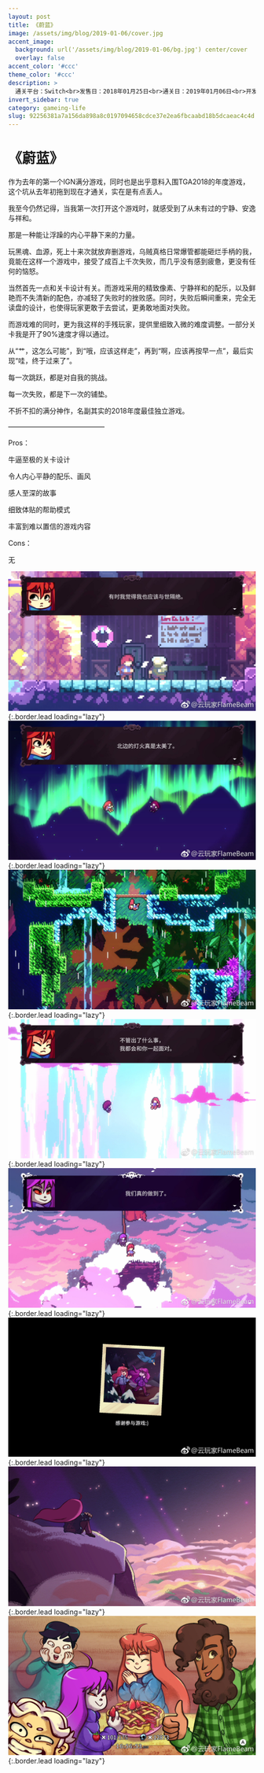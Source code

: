 ```yaml
---
layout: post
title: 《蔚蓝》
image: /assets/img/blog/2019-01-06/cover.jpg
accent_image: 
  background: url('/assets/img/blog/2019-01-06/bg.jpg') center/cover
  overlay: false
accent_color: '#ccc'
theme_color: '#ccc'
description: >
  通关平台：Switch<br>发售日：2018年01月25日<br>通关日：2019年01月06日<br>开发商：Extremely OK Games<br>发行商：Extremely OK Games<br>个人评分：90
invert_sidebar: true
category: gameing-life
slug: 92256381a7a156da898a8c0197094658cdce37e2ea6fbcaabd18b5dcaeac4c4d
---
```


# 《蔚蓝》

作为去年的第一个IGN满分游戏，同时也是出乎意料入围TGA2018的年度游戏，这个坑从去年初拖到现在才通关，实在是有点丢人。

我至今仍然记得，当我第一次打开这个游戏时，就感受到了从未有过的宁静、安逸与祥和。

那是一种能让浮躁的内心平静下来的力量。

玩黑魂、血源，死上十来次就放弃删游戏，乌贼真格日常爆管都能砸烂手柄的我，竟能在这样一个游戏中，接受了成百上千次失败，而几乎没有感到疲惫，更没有任何的恼怒。

当然首先一点和关卡设计有关。而游戏采用的精致像素、宁静祥和的配乐，以及鲜艳而不失清新的配色，亦减轻了失败时的挫败感。同时，失败后瞬间重来，完全无读盘的设计，也使得玩家更敢于去尝试，更勇敢地面对失败。

而游戏难的同时，更为我这样的手残玩家，提供里细致入微的难度调整。一部分关卡我是开了90%速度才得以通过。

从“艹，这怎么可能”，到“哦，应该这样走”，再到“啊，应该再按早一点”，最后实现“哇，终于过来了”。

每一次跳跃，都是对自我的挑战。

每一次失败，都是下一次的铺垫。

不折不扣的满分神作，名副其实的2018年度最佳独立游戏。

——————————————

Pros：

牛逼至极的关卡设计

令人内心平静的配乐、画风

感人至深的故事

细致体贴的帮助模式

丰富到难以置信的游戏内容

Cons：

无

![](/assets/img/blog/2019-01-06/1.jpg){:.border.lead loading="lazy"}
![](/assets/img/blog/2019-01-06/2.jpg){:.border.lead loading="lazy"}
![](/assets/img/blog/2019-01-06/3.jpg){:.border.lead loading="lazy"}
![](/assets/img/blog/2019-01-06/4.jpg){:.border.lead loading="lazy"}
![](/assets/img/blog/2019-01-06/5.jpg){:.border.lead loading="lazy"}
![](/assets/img/blog/2019-01-06/6.jpg){:.border.lead loading="lazy"}
![](/assets/img/blog/2019-01-06/7.jpg){:.border.lead loading="lazy"}
![](/assets/img/blog/2019-01-06/8.jpg){:.border.lead loading="lazy"}

